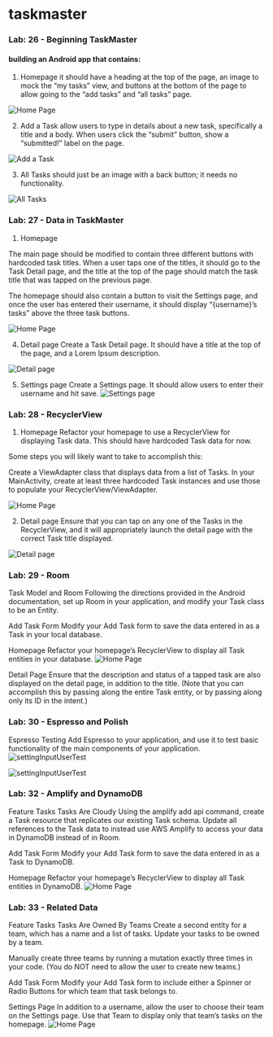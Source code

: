 # taskmaster
### Lab: 26 - Beginning TaskMaster
####  building an Android app that contains:

1. Homepage
it should have a heading at the top of the page, an image to mock the “my tasks” view, and buttons at the bottom of the page to allow going to the “add tasks” and “all tasks” page.

![Home Page](screenshots/homePage.PNG)

2. Add a Task
allow users to type in details about a new task, specifically a title and a body. When users click the “submit” button, show a “submitted!” label on the page.

![Add a Task](screenshots/addtaskPage.PNG)

3. All Tasks
should just be an image with a back button; it needs no functionality.

![All Tasks](screenshots/allTaskesPage.PNG)
### Lab: 27 - Data in TaskMaster
1. Homepage

The main page should be modified to contain three different buttons with hardcoded task titles. When a user taps one of the titles, it should go to the Task Detail page, and the title at the top of the page should match the task title that was tapped on the previous page.

The homepage should also contain a button to visit the Settings page, and once the user has entered their username, it should display “{username}’s tasks” above the three task buttons.

![Home Page](screenshots/homePagelab27.PNG)

4. Detail page
Create a Task Detail page. It should have a title at the top of the page, and a Lorem Ipsum description.

![Detail page](screenshots/detailPage.PNG)

5. Settings page
Create a Settings page. It should allow users to enter their username and hit save.
![Settings page](screenshots/settingNew.PNG)

### Lab: 28 - RecyclerView
1. Homepage
Refactor your homepage to use a RecyclerView for displaying Task data. This should have hardcoded Task data for now.

Some steps you will likely want to take to accomplish this:

Create a ViewAdapter class that displays data from a list of Tasks.
In your MainActivity, create at least three hardcoded Task instances and use those to populate your RecyclerView/ViewAdapter.

![Home Page](screenshots/homePageLab28.PNG)

2. Detail page
Ensure that you can tap on any one of the Tasks in the RecyclerView, and it will appropriately launch the detail page with the correct Task title displayed.

![Detail page](screenshots/detailsPagelab28.PNG)

### Lab: 29 - Room

Task Model and Room
Following the directions provided in the Android documentation, set up Room in your application, and modify your Task class to be an Entity.

Add Task Form
Modify your Add Task form to save the data entered in as a Task in your local database.

Homepage
Refactor your homepage’s RecyclerView to display all Task entities in your database.
![Home Page](screenshots/homePageLab28.PNG)

Detail Page
Ensure that the description and status of a tapped task are also displayed on the detail page, in addition to the title. (Note that you can accomplish this by passing along the entire Task entity, or by passing along only its ID in the intent.)

### Lab: 30 - Espresso and Polish
Espresso Testing
Add Espresso to your application, and use it to test basic functionality of the main components of your application.
![settingInputUserTest](screenshots/MainActivityTest.PNG)

![settingInputUserTest](screenshots/settingInputUserTest.PNG)

### Lab: 32 - Amplify and DynamoDB
Feature Tasks
Tasks Are Cloudy
Using the amplify add api command, create a Task resource that replicates our existing Task schema. Update all references to the Task data to instead use AWS Amplify to access your data in DynamoDB instead of in Room.

Add Task Form
Modify your Add Task form to save the data entered in as a Task to DynamoDB.

Homepage
Refactor your homepage’s RecyclerView to display all Task entities in DynamoDB.
![Home Page](screenshots/ssHomePageLab32.PNG)

### Lab: 33 - Related Data

Feature Tasks
Tasks Are Owned By Teams
Create a second entity for a team, which has a name and a list of tasks. Update your tasks to be owned by a team.

Manually create three teams by running a mutation exactly three times in your code. (You do NOT need to allow the user to create new teams.)

Add Task Form
Modify your Add Task form to include either a Spinner or Radio Buttons for which team that task belongs to.

Settings Page
In addition to a username, allow the user to choose their team on the Settings page. Use that Team to display only that team’s tasks on the homepage.
![Home Page](screenshots/displayInMain.PNG)